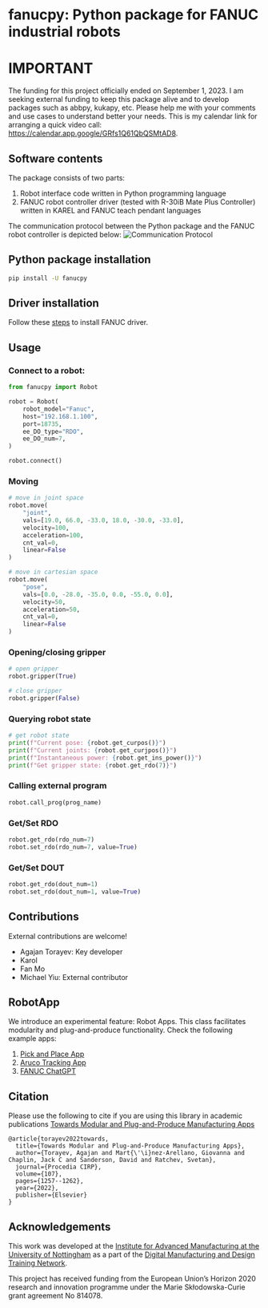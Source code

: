# fanucpy: Python package for FANUC industrial robots

# IMPORTANT
The funding for this project officially ended on September 1, 2023. I am seeking external funding to keep this package alive and to develop packages such as abbpy, kukapy, etc. Please help me with your comments and use cases to understand better your needs. This is my calendar link for arranging a quick video call: https://calendar.app.google/GRfs1Q61QbQSMtAD8.

## Software contents
The package consists of two parts: 
1. Robot interface code written in Python programming language
2. FANUC robot controller driver (tested with R-30iB Mate Plus Controller) written in KAREL and FANUC teach pendant languages

The communication protocol between the Python package and the FANUC robot controller is depicted below:
![Communication Protocol](https://github.com/torayeff/fanucpy/raw/main/media/CommProtocol.png)

## Python package installation
```bash
pip install -U fanucpy
```

## Driver installation
Follow these [steps](https://github.com/torayeff/fanucpy/blob/main/fanuc.md) to install FANUC driver.

## Usage
### Connect to a robot:
```python
from fanucpy import Robot

robot = Robot(
    robot_model="Fanuc",
    host="192.168.1.100",
    port=18735,
    ee_DO_type="RDO",
    ee_DO_num=7,
)

robot.connect()
```

### Moving
```python
# move in joint space
robot.move(
    "joint",
    vals=[19.0, 66.0, -33.0, 18.0, -30.0, -33.0],
    velocity=100,
    acceleration=100,
    cnt_val=0,
    linear=False
)

# move in cartesian space
robot.move(
    "pose",
    vals=[0.0, -28.0, -35.0, 0.0, -55.0, 0.0],
    velocity=50,
    acceleration=50,
    cnt_val=0,
    linear=False
)
```

### Opening/closing gripper
```Python
# open gripper
robot.gripper(True)

# close gripper
robot.gripper(False)
```

### Querying robot state
```python
# get robot state
print(f"Current pose: {robot.get_curpos()}")
print(f"Current joints: {robot.get_curjpos()}")
print(f"Instantaneous power: {robot.get_ins_power()}")
print(f"Get gripper state: {robot.get_rdo(7)}")
```

### Calling external program
```python
robot.call_prog(prog_name)
```

### Get/Set RDO
```python
robot.get_rdo(rdo_num=7)
robot.set_rdo(rdo_num=7, value=True)
```

### Get/Set DOUT
```python
robot.get_rdo(dout_num=1)
robot.set_rdo(dout_num=1, value=True)
```

## Contributions
External contributions are welcome!

- Agajan Torayev: Key developer
- Karol
- Fan Mo
- Michael Yiu: External contributor


## RobotApp
We introduce an experimental feature: Robot Apps. This class facilitates modularity and plug-and-produce functionality. Check the following example apps:

1. [Pick and Place App](examples/PickAndPlaceApp.py)
1. [Aruco Tracking App](examples/ArucoTrackingApp.py)
1. [FANUC ChatGPT](examples/fanucpy-gpt/README.MD)

## Citation
Please use the following to cite if you are using this library in academic publications [Towards Modular and Plug-and-Produce Manufacturing Apps](https://www.sciencedirect.com/science/article/pii/S2212827122004255)
```
@article{torayev2022towards,
  title={Towards Modular and Plug-and-Produce Manufacturing Apps},
  author={Torayev, Agajan and Mart{\'\i}nez-Arellano, Giovanna and Chaplin, Jack C and Sanderson, David and Ratchev, Svetan},
  journal={Procedia CIRP},
  volume={107},
  pages={1257--1262},
  year={2022},
  publisher={Elsevier}
}
```

## Acknowledgements
This work was developed at the [Institute for Advanced Manufacturing at the University of Nottingham](https://www.nottingham.ac.uk/ifam/index.aspx) as a part of the [Digital Manufacturing and Design Training Network](https://dimanditn.eu/).

This project has received funding from the European Union’s Horizon 2020 research and innovation programme under the Marie Skłodowska-Curie grant agreement No 814078.
